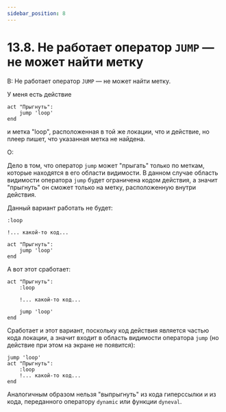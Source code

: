 ```yaml
---
sidebar_position: 8
---
```


# 13.8. Не работает оператор `JUMP` — не может найти метку
<!-- [:faq_13_08] -->

В: Не работает оператор `JUMP` — не может найти метку.

У меня есть действие
```qsp
act "Прыгнуть":
	jump 'loop'
end
```
и метка "loop", расположенная в той же локации, что и действие, но плеер пишет, что указанная метка не найдена.

О:

Дело в том, что оператор `jump` может "прыгать" только по меткам, которые находятся в его области видимости. В данном случае область видимости оператора `jump` будет ограничена кодом действия, а значит "прыгнуть" он сможет только на метку, расположенную внутри действия.

Данный вариант работать не будет:
```qsp
:loop

!... какой-то код...

act "Прыгнуть":
	jump 'loop'
end
```
А вот этот сработает:
```qsp
act "Прыгнуть":
	:loop

	!... какой-то код...

	jump 'loop'
end
```
Сработает и этот вариант, поскольку код действия является частью кода локации, а значит входит в область видимости оператора `jump` (но действие при этом на экране не появится):
```qsp
jump 'loop'
act "Прыгнуть":
	:loop
	!... какой-то код...
end
```
Аналогичным образом нельзя "выпрыгнуть" из кода гиперссылки и из кода, переданного оператору `dynamic` или фyнкции `dyneval`.
